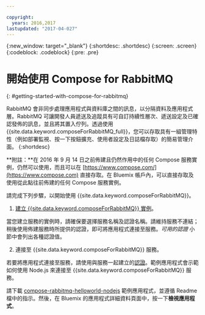 ```yaml
---

copyright:
  years: 2016,2017
lastupdated: "2017-04-027"
---
```


{:new_window: target="_blank"}
{:shortdesc: .shortdesc}
{:screen: .screen}
{:codeblock: .codeblock}
{:pre: .pre}

# 開始使用 Compose for RabbitMQ
{: #getting-started-with-compose-for-rabbitmq}

RabbitMQ 會非同步處理應用程式與資料庫之間的訊息，以分隔資料及應用程式層。RabbitMQ 可讓開發人員遞送及追蹤具有可自訂持續性層次、遞送設定及已確認發佈的訊息，並且將其置入佇列。透過使用 {{site.data.keyword.composeForRabbitMQ_full}}，您可以存取具有一組管理特性（例如部署監視、按一下按鈕擴充、使用者設定及日誌檔存取）的簡易管理介面。
{:shortdesc}

**附註：**在 2016 年 9 月 14 日之前佈建且仍然作用中的任何 Compose 服務實例，仍然可以使用，而且可以在 [https://www.compose.com/](https://www.compose.com) 直接存取。在 Bluemix 帳戶內，可以直接存取及使用從此點往前佈建的任何 Compose 服務實例。

請完成下列步驟，以開始使用 {{site.data.keyword.composeForRabbitMQ}}。

1. [建立 {{site.data.keyword.composeForRabbitMQ}} 實例](https://console.ng.bluemix.net/catalog/services/compose-for-rabbitmq/)。

  當您建立服務的實例時，請確保要選擇服務名稱及認證名稱。請維持服務不連結；稍後使用佈建服務時所提供的認證，即可將應用程式連接至服務。*可用的認證* 小節中會列出各種認證值。

2. 連接至 {{site.data.keyword.composeForRabbitMQ}} 服務。

  若要將應用程式連接至服務，請使用與服務一起建立的[認證](./credentials.html)。範例應用程式會示範如何使用 Node.js 來連接至 {{site.data.keyword.composeForRabbitMQ}} 服務。

  請下載 [compose-rabbitmq-helloworld-nodejs](https://github.com/IBM-Bluemix/compose-rabbitmq-helloworld-nodejs) 範例應用程式，並遵循 Readme 檔中的指示。然後，在 Bluemix 的應用程式詳細資料頁面中，按一下**檢視應用程式**。
